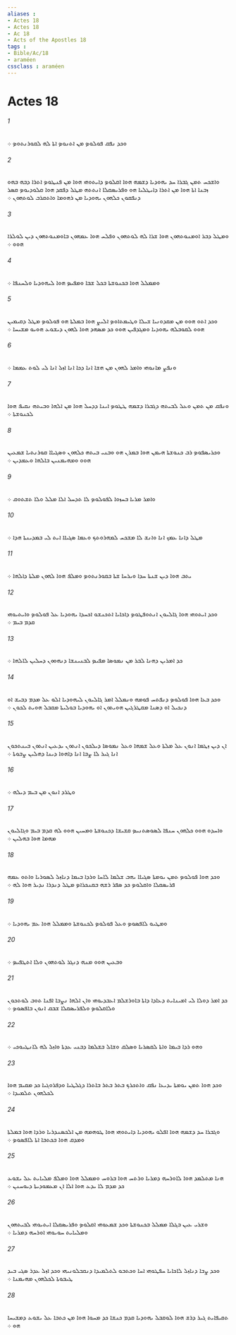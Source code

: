 ```yaml
---
aliases : 
- Actes 18
- Actes 18
- Ac 18
- Acts of the Apostles 18
tags : 
- Bible/Ac/18
- araméen
cssclass : araméen
---
```


# Actes 18

###### 1
ܘܟܕ ܢܦܩ ܦܘܠܘܤ ܡܢ ܐܬܢܘܤ ܐܬܐ ܠܗ ܠܩܘܪܢܬܘܤ ܀
###### 2
ܘܐܫܟܚ ܬܡܢ ܓܒܪܐ ܚܕ ܝܗܘܕܝܐ ܕܫܡܗ ܗܘܐ ܐܩܠܘܤ ܕܐܝܬܘܗܝ ܗܘܐ ܡܢ ܦܢܛܘܤ ܐܬܪܐ ܕܒܗ ܒܗܘ ܙܒܢܐ ܐܬܐ ܗܘܐ ܡܢ ܐܬܪܐ ܕܐܝܛܠܝܐ ܗܘ ܘܦܪܝܤܩܠܐ ܐܢܬܬܗ ܡܛܠ ܕܦܩܕ ܗܘܐ ܩܠܘܕܝܘܤ ܩܤܪ ܕܢܦܩܘܢ ܟܠܗܘܢ ܝܗܘܕܝܐ ܡܢ ܪܗܘܡܐ ܘܐܬܩܪܒ ܠܘܬܗܘܢ ܀
###### 3
ܘܡܛܠ ܕܒܪ ܐܘܡܢܘܬܗܘܢ ܗܘܐ ܫܪܐ ܠܗ ܠܘܬܗܘܢ ܘܦܠܚ ܗܘܐ ܥܡܗܘܢ ܒܐܘܡܢܘܬܗܘܢ ܕܝܢ ܠܘܠܪܐ ܗܘܘ ܀
###### 4
ܘܡܡܠܠ ܗܘܐ ܒܟܢܘܫܬܐ ܒܟܠ ܫܒܐ ܘܡܦܝܤ ܗܘܐ ܠܝܗܘܕܝܐ ܘܠܚܢܦܐ ܀
###### 5
ܘܟܕ ܐܬܘ ܗܘܘ ܡܢ ܡܩܕܘܢܝܐ ܫܝܠܐ ܘܛܝܡܬܐܘܤ ܐܠܝܨ ܗܘܐ ܒܡܠܬܐ ܗܘ ܦܘܠܘܤ ܡܛܠ ܕܩܝܡܝܢ ܗܘܘ ܠܩܘܒܠܗ ܝܗܘܕܝܐ ܘܡܓܕܦܝܢ ܗܘܘ ܟܕ ܡܤܗܕ ܗܘܐ ܠܗܘܢ ܕܝܫܘܥ ܗܘܝܘ ܡܫܝܚܐ ܀
###### 6
ܘܢܦܨ ܡܐܢܘܗܝ ܘܐܡܪ ܠܗܘܢ ܡܢ ܗܫܐ ܐܢܐ ܕܟܐ ܐܢܐ ܐܙܠ ܐܢܐ ܠܝ ܠܘܬ ܥܡܡܐ ܀
###### 7
ܘܢܦܩ ܡܢ ܬܡܢ ܘܥܠ ܠܒܝܬܗ ܕܓܒܪܐ ܕܫܡܗ ܛܛܘܤ ܐܝܢܐ ܕܕܚܠ ܗܘܐ ܡܢ ܐܠܗܐ ܘܒܝܬܗ ܢܩܝܦ ܗܘܐ ܠܟܢܘܫܬܐ ܀
###### 8
ܘܟܪܝܤܦܘܤ ܪܒ ܟܢܘܫܬܐ ܗܝܡܢ ܗܘܐ ܒܡܪܢ ܗܘ ܘܒܢܝ ܒܝܬܗ ܟܠܗܘܢ ܘܤܓܝܐܐ ܩܘܪܢܬܝܐ ܫܡܥܝܢ ܗܘܘ ܘܡܗܝܡܢܝܢ ܒܐܠܗܐ ܘܥܡܕܝܢ ܀
###### 9
ܘܐܡܪ ܡܪܝܐ ܒܚܙܘܐ ܠܦܘܠܘܤ ܠܐ ܬܕܚܠ ܐܠܐ ܡܠܠ ܘܠܐ ܬܫܬܘܩ ܀
###### 10
ܡܛܠ ܕܐܢܐ ܥܡܟ ܐܢܐ ܘܐܢܫ ܠܐ ܡܫܟܚ ܠܡܗܪܘܬܟ ܘܥܡܐ ܤܓܝܐܐ ܐܝܬ ܠܝ ܒܡܕܝܢܬܐ ܗܕܐ ܀
###### 11
ܝܬܒ ܗܘܐ ܕܝܢ ܫܢܬܐ ܚܕܐ ܘܝܪܚܐ ܫܬܐ ܒܩܘܪܢܬܘܤ ܘܡܠܦ ܗܘܐ ܠܗܘܢ ܡܠܬܐ ܕܐܠܗܐ ܀
###### 12
ܘܟܕ ܐܝܬܘܗܝ ܗܘܐ ܓܐܠܝܘܢ ܐܢܬܘܦܛܘܤ ܕܐܟܐܝܐ ܐܬܟܢܫܘ ܐܟܚܕܐ ܝܗܘܕܝܐ ܥܠ ܦܘܠܘܤ ܘܐܝܬܝܘܗܝ ܩܕܡ ܒܝܡ ܀
###### 13
ܟܕ ܐܡܪܝܢ ܕܗܢܐ ܠܒܪ ܡܢ ܢܡܘܤܐ ܡܦܝܤ ܠܒܢܝܢܫܐ ܕܢܗܘܘܢ ܕܚܠܝܢ ܠܐܠܗܐ ܀
###### 14
ܘܟܕ ܒܥܐ ܗܘܐ ܦܘܠܘܤ ܕܢܦܬܚ ܦܘܡܗ ܘܢܡܠܠ ܐܡܪ ܓܐܠܝܘܢ ܠܝܗܘܕܝܐ ܐܠܘ ܥܠ ܡܕܡ ܕܒܝܫ ܐܘ ܕܢܟܝܠ ܐܘ ܕܤܢܐ ܡܩܛܪܓܝܢ ܗܘܝܬܘܢ ܐܘ ܝܗܘܕܝܐ ܒܘܠܝܬܐ ܡܩܒܠ ܗܘܝܬ ܠܟܘܢ ܀
###### 15
ܐܢ ܕܝܢ ܙܛܡܐ ܐܢܘܢ ܥܠ ܡܠܬܐ ܘܥܠ ܫܡܗܐ ܘܥܠ ܢܡܘܤܐ ܕܝܠܟܘܢ ܐܢܬܘܢ ܝܕܥܝܢ ܐܢܬܘܢ ܒܝܢܬܟܘܢ ܐܢܐ ܓܝܪ ܠܐ ܨܒܐ ܐܢܐ ܕܐܗܘܐ ܕܝܢܐ ܕܗܠܝܢ ܨܒܘܬܐ ܀
###### 16
ܘܛܪܕ ܐܢܘܢ ܡܢ ܒܝܡ ܕܝܠܗ ܀
###### 17
ܘܐܚܕܘ ܗܘܘ ܟܠܗܘܢ ܚܢܦܐ ܠܤܘܤܬܢܝܤ ܩܫܝܫܐ ܕܟܢܘܫܬܐ ܘܡܚܝܢ ܗܘܘ ܠܗ ܩܕܡ ܒܝܡ ܘܓܐܠܝܘܢ ܡܗܡܐ ܗܘܐ ܒܗܠܝܢ ܀
###### 18
ܘܟܕ ܗܘܐ ܦܘܠܘܤ ܬܡܢ ܝܘܡܬܐ ܤܓܝܐܐ ܝܗܒ ܫܠܡܐ ܠܐܚܐ ܘܪܕܐ ܒܝܡܐ ܕܢܐܙܠ ܠܤܘܪܝܐ ܘܐܬܘ ܥܡܗ ܦܪܝܤܩܠܐ ܘܐܩܠܘܤ ܟܕ ܤܦܪ ܪܫܗ ܒܩܢܟܪܐܤ ܡܛܠ ܕܢܕܪܐ ܢܕܝܪ ܗܘܐ ܠܗ ܀
###### 19
ܘܡܛܝܘ ܠܐܦܤܘܤ ܘܥܠ ܦܘܠܘܤ ܠܟܢܘܫܬܐ ܘܡܡܠܠ ܗܘܐ ܥܡ ܝܗܘܕܝܐ ܀
###### 20
ܘܒܥܝܢ ܗܘܘ ܡܢܗ ܕܢܓܪ ܠܘܬܗܘܢ ܘܠܐ ܐܬܛܦܝܤ ܀
###### 21
ܟܕ ܐܡܪ ܕܘܠܐ ܠܝ ܐܡܝܢܐܝܬ ܕܥܐܕܐ ܕܐܬܐ ܒܐܘܪܫܠܡ ܐܥܒܕܝܘܗܝ ܘܐܢ ܐܠܗܐ ܢܨܒܐ ܐܦܢܐ ܬܘܒ ܠܘܬܟܘܢ ܘܠܐܩܠܘܤ ܘܠܦܪܝܤܩܠܐ ܫܒܩ ܐܢܘܢ ܒܐܦܤܘܤ ܀
###### 22
ܘܗܘ ܪܕܐ ܒܝܡܐ ܘܐܬܐ ܠܩܤܪܝܐ ܘܤܠܩ ܘܫܐܠ ܒܫܠܡܐ ܕܒܢܝ ܥܕܬܐ ܘܐܙܠ ܠܗ ܠܐܢܛܝܘܟܝ ܀
###### 23
ܘܟܕ ܗܘܐ ܬܡܢ ܝܘܡܬܐ ܝܕܝܥܐ ܢܦܩ ܘܐܬܟܪܟ ܒܬܪ ܒܬܪ ܒܐܬܪܐ ܕܓܠܛܝܐ ܘܕܦܪܘܓܝܐ ܟܕ ܡܩܝܡ ܗܘܐ ܠܟܠܗܘܢ ܬܠܡܝܕܐ ܀
###### 24
ܘܓܒܪܐ ܚܕ ܕܫܡܗ ܗܘܐ ܐܦܠܘ ܝܗܘܕܝܐ ܕܐܝܬܘܗܝ ܗܘܐ ܛܘܗܡܗ ܡܢ ܐܠܟܤܢܕܪܝܐ ܘܪܕܐ ܗܘܐ ܒܡܠܬܐ ܘܡܕܩ ܗܘܐ ܒܟܬܒܐ ܐܬܐ ܠܐܦܤܘܤ ܀
###### 25
ܗܢܐ ܡܬܠܡܕ ܗܘܐ ܠܐܘܪܚܗ ܕܡܪܝܐ ܘܪܬܚ ܗܘܐ ܒܪܘܚ ܘܡܡܠܠ ܗܘܐ ܘܡܠܦ ܡܠܝܐܝܬ ܥܠ ܝܫܘܥ ܟܕ ܡܕܡ ܠܐ ܝܕܥ ܗܘܐ ܐܠܐ ܐܢ ܡܥܡܘܕܝܬܐ ܕܝܘܚܢܢ ܀
###### 26
ܘܫܪܝ ܥܝܢ ܒܓܠܐ ܡܡܠܠ ܒܟܢܘܫܬܐ ܘܟܕ ܫܡܥܘܗܝ ܐܩܠܘܤ ܘܦܪܝܤܩܠܐ ܐܝܬܝܘܗܝ ܠܒܝܬܗܘܢ ܘܡܠܝܐܝܬ ܚܘܝܘܗܝ ܐܘܪܚܗ ܕܡܪܝܐ ܀
###### 27
ܘܟܕ ܨܒܐ ܕܢܐܙܠ ܠܐܟܐܝܐ ܚܦܛܘܗܝ ܐܚܐ ܘܟܬܒܘ ܠܬܠܡܝܕܐ ܕܢܩܒܠܘܢܝܗܝ ܘܟܕ ܐܙܠ ܥܕܪ ܤܓܝ ܒܝܕ ܛܝܒܘܬܐ ܠܟܠܗܘܢ ܡܗܝܡܢܐ ܀
###### 28
ܬܩܝܦܐܝܬ ܓܝܪ ܕܪܫ ܗܘܐ ܠܘܩܒܠ ܝܗܘܕܝܐ ܩܕܡ ܟܢܫܐ ܟܕ ܡܚܘܐ ܗܘܐ ܡܢ ܟܬܒܐ ܥܠ ܝܫܘܥ ܕܡܫܝܚܐ ܗܘ ܀
